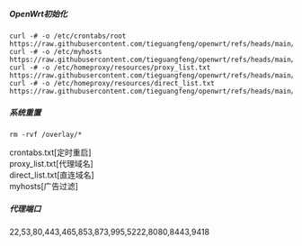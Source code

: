 ##### OpenWrt初始化
```
curl -# -o /etc/crontabs/root https://raw.githubusercontent.com/tieguangfeng/openwrt/refs/heads/main/crontabs.txt
curl -# -o /etc/myhosts https://raw.githubusercontent.com/tieguangfeng/openwrt/refs/heads/main/myhosts
curl -# -o /etc/homeproxy/resources/proxy_list.txt https://raw.githubusercontent.com/tieguangfeng/openwrt/refs/heads/main/homeproxy/proxy_list.txt
curl -# -o /etc/homeproxy/resources/direct_list.txt https://raw.githubusercontent.com/tieguangfeng/openwrt/refs/heads/main/homeproxy/direct_list.txt
```
##### 系统重置
```
rm -rvf /overlay/*  
```
crontabs.txt[定时重启]  
proxy_list.txt[代理域名]  
direct_list.txt[直连域名]  
myhosts[广告过滤]  
##### 代理端口
22,53,80,443,465,853,873,995,5222,8080,8443,9418  
